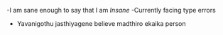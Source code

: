 -I am sane enough to say that I am _Insane_
-Currently facing type errors
- Yavanigothu jasthiyagene believe madthiro ekaika person
<!---
Vijendra-ultra/Vijendra-ultra is a ✨ special ✨ repository because its `README.md` (this file) appears on your GitHub profile.
You can click the Preview link to take a look at your changes.
--->
